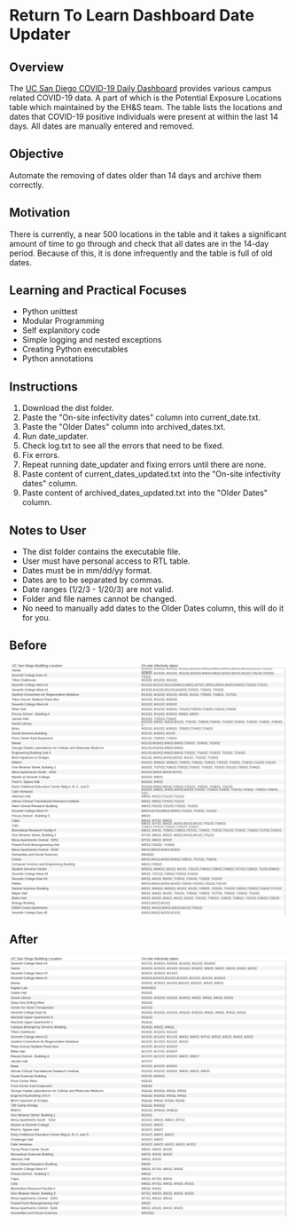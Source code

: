 # Return To Learn Dashboard Date Updater
## Overview
The [UC San Diego COVID-19 Daily Dashboard](https://returntolearn.ucsd.edu/dashboard/index.html) provides various campus related COVID-19 data. A part of which is the Potential Exposure Locations table which maintained by the EH&S team. The table lists the locations and dates that COVID-19 positive individuals were present at within the last 14 days. All dates are manually entered and removed.
## Objective
Automate the removing of dates older than 14 days and archive them correctly.
## Motivation
There is currently, a near 500 locations in the table and it takes a significant amount of time to go through and check that all dates are in the 14-day period. Because of this, it is done infrequently and the table is full of old dates. 
## Learning and Practical Focuses
* Python unittest
* Modular Programming
* Self explanitory code
* Simple logging and nested exceptions
* Creating Python executables
* Python annotations
## Instructions
1. Download the dist folder.
1. Paste the "On-site infectivity dates" column into current_date.txt.
1. Paste the "Older Dates" column into archived_dates.txt.
1. Run date_updater.
1. Check log.txt to see all the errors that need to be fixed.
1. Fix errors.
1. Repeat running date_updater and fixing errors until there are none.
1. Paste content of current_dates_updated.txt into the "On-site infectivity dates" column.
1. Paste content of archived_dates_updated.txt into the "Older Dates" column.
## Notes to User
* The dist folder contains the executable file.
* User must have personal access to RTL table.
* Dates must be in mm/dd/yy format.
* Dates are to be separated by commas.
* Date ranges (1/2/3 - 1/20/3) are not valid.
* Folder and file names cannot be changed.
* No need to manually add dates to the Older Dates column, this will do it for you.
## Before
![Before](./Pictures/Before.png)
## After
![After](./Pictures/After.png)
